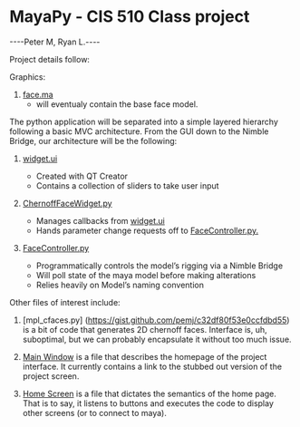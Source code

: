 MayaPy - CIS 510 Class project
======

----Peter M, Ryan L.----

Project details follow:


Graphics:

1. [face.ma](https://github.com/pemj/MayaPy/tree/master/mayaProject/scenes/Face.ma)
   * will eventualy contain the base face model.

The python application will be separated into a simple layered hierarchy following a basic MVC architecture. From the GUI down to the Nimble Bridge, our architecture will be the following:

1. [widget.ui](https://github.com/pemj/MayaPy/blob/master/resources/widget/ChernoffFaceWidget/widget.ui)
    * Created with QT Creator
    * Contains a collection of sliders to take user input

2. [ChernoffFaceWidget.py](https://github.com/pemj/MayaPy/blob/master/src/mayapy/views/chernoffface/ChernoffFaceWidget.py)
   * Manages callbacks from [widget.ui](https://github.com/pemj/MayaPy/blob/master/resources/widget/ChernoffFaceWidget/widget.ui)
   * Hands parameter change requests off to [FaceController.py.](https://github.com/pemj/MayaPy/blob/master/src/mayapy/views/chernoffface/FaceController.py)

3. [FaceController.py](https://github.com/pemj/MayaPy/blob/master/src/mayapy/views/chernoffface/FaceController.py)
   * Programmatically controls the model’s rigging via a Nimble Bridge
   * Will poll state of the maya model before making alterations
   * Relies heavily on Model’s naming convention

Other files of interest include:

1. [mpl_cfaces.py] (https://gist.github.com/pemj/c32df80f53e0ccfdbd55) is a bit of code that generates 2D chernoff faces.  Interface is, uh, suboptimal, but we can probably encapsulate it without too much issue.

2. [Main Window](https://github.com/pemj/MayaPy/blob/master/src/mayapy/MayaPyMainWindow.py) is a file that describes the homepage of the project interface.  It currently contains a link to the stubbed out version of the project screen.

2. [Home Screen](https://github.com/pemj/MayaPy/blob/master/src/mayapy/views/home/MayaPyHomeWidget.py) is a file that dictates the semantics of the home page.  That is to say, it listens to buttons and executes the code to display other screens (or to connect to maya).

